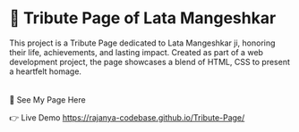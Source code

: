 
# 🌟 Tribute Page of Lata Mangeshkar

This project is a Tribute Page dedicated to Lata Mangeshkar ji, honoring their life, achievements, and lasting impact. Created as part of a web development project, the page showcases a blend of HTML, CSS to present a heartfelt homage.
<br> 
<br>
<br>
🔗 See My Page Here

👉 Live Demo
https://rajanya-codebase.github.io/Tribute-Page/
